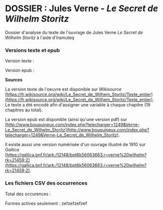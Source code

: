 ﻿# DOSSIER : Jules Verne - *Le Secret de Wilhelm Storitz*

Dossier d'analyse du texte de l'ouvrage de Jules Verne *Le Secret de Wilhelm Storitz* à l'aide d'Iramuteq

### Versions texte et epub

Version texte :

Version epub :

**Sources**

La version texte de l'oeuvre est disponible sur *Wikisource* [https://fr.wikisource.org/wiki/Le_Secret_de_Wilhem_Storitz/Texte_entier](https://fr.wikisource.org/wiki/Le_Secret_de_Wilhem_Storitz/Texte_entier). Le texte a été encodé afin d'assigner une variable à chaque chapitre (19 chapitres au total).

La version epub est disponible (ainsi qu'une version pdf) sur  [http://www.bouquineux.com/index.php?telecharger=1249&Verne-Le_Secret_de_Wilhelm_Storitz](http://www.bouquineux.com/index.php?telecharger=1249&Verne-Le_Secret_de_Wilhelm_Storitz).

Il existe aussi une version numérisée d'un ouvrage illustré de 1910 sur *Gallica* [https://gallica.bnf.fr/ark:/12148/bpt6k56063663.r=verne%20wilhelm?rk=21459;2](https://gallica.bnf.fr/ark:/12148/bpt6k56063663.r=verne%20wilhelm?rk=21459;2).

### Les fichiers CSV des occurrences

Total des occurences :

Formes actives seulement : zefzefzefzef
